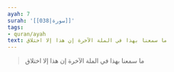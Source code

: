 ```yaml
---
ayah: 7
surah: '[[038|سورة]]'
tags:
- quran/ayah
text: ما سمعنا بهذا في الملة الآخرة إن هذا إلا اختلاق
---
```

> ما سمعنا بهذا في الملة الآخرة إن هذا إلا اختلاق
